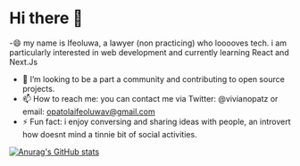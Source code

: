 # Hi there 👋

-😄 my name is Ifeoluwa, a lawyer (non practicing) who looooves tech. i am particularly interested in web development and currently learning React and Next.Js 
- 🔭 I’m looking to be a part a community and contributing to open source projects.
- 📫 How to reach me: you can contact me via Twitter: @vivianopatz or email: opatolaifeoluwav@gmail.com
- ⚡ Fun fact: i enjoy conversing and sharing ideas with people, an introvert how doesnt mind a tinnie bit of social activities.








[![Anurag's GitHub stats](https://github-readme-stats.vercel.app/api?username=ifeoluwatomiii)](https://github.com/anuraghazra/github-readme-stats)
